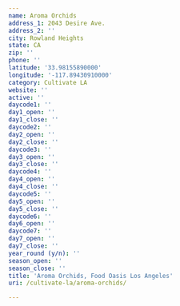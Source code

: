 ```yaml
---
name: Aroma Orchids
address_1: 2043 Desire Ave.
address_2: ''
city: Rowland Heights
state: CA
zip: ''
phone: ''
latitude: '33.98155890000'
longitude: '-117.89430910000'
category: Cultivate LA
website: ''
active: ''
daycode1: ''
day1_open: ''
day1_close: ''
daycode2: ''
day2_open: ''
day2_close: ''
daycode3: ''
day3_open: ''
day3_close: ''
daycode4: ''
day4_open: ''
day4_close: ''
daycode5: ''
day5_open: ''
day5_close: ''
daycode6: ''
day6_open: ''
daycode7: ''
day7_open: ''
day7_close: ''
year_round (y/n): ''
season_open: ''
season_close: ''
title: 'Aroma Orchids, Food Oasis Los Angeles'
uri: /cultivate-la/aroma-orchids/

---
```


